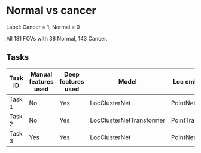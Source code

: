 # Normal vs cancer

Label: Cancer = 1; Normal = 0

All 181 FOVs with 38 Normal, 143 Cancer.

## Tasks

| Task ID  | Manual features used | Deep features used | Model | Loc embedding | Cluster embedding |
| ------------- | ------------- | ------------- | ------------- |------------- |------------- |
| Task 1  | No  | Yes | LocClusterNet | PointNetConv | PointNetConv |
| Task 2  | No  | Yes | LocClusterNetTransformer | PointTransformer | PointTransformer |
| Task 3  | Yes  | Yes | LocClusterNet | PointNetConv | PointNetConv |
